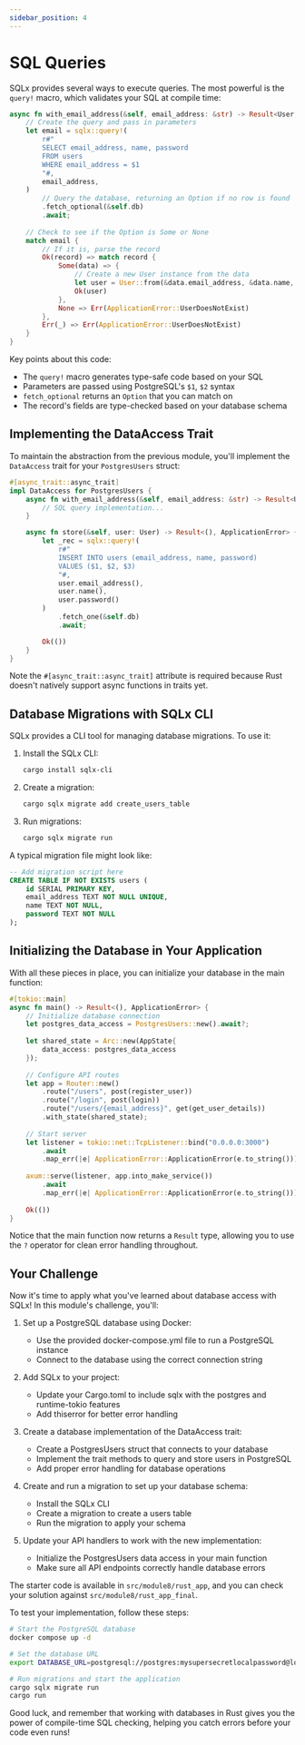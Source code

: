 ```yaml
---
sidebar_position: 4
---
```


# SQL Queries

SQLx provides several ways to execute queries. The most powerful is the `query!` macro, which validates your SQL at compile time:

```rust showLineNumbers
async fn with_email_address(&self, email_address: &str) -> Result<User, ApplicationError> {
    // Create the query and pass in parameters
    let email = sqlx::query!(
        r#"
        SELECT email_address, name, password
        FROM users
        WHERE email_address = $1
        "#,
        email_address,
    )
        // Query the database, returning an Option if no row is found
        .fetch_optional(&self.db)
        .await;
    
    // Check to see if the Option is Some or None
    match email {
        // If it is, parse the record
        Ok(record) => match record {
            Some(data) => {
                // Create a new User instance from the data
                let user = User::from(&data.email_address, &data.name, &data.password);
                Ok(user)
            },
            None => Err(ApplicationError::UserDoesNotExist)
        },
        Err(_) => Err(ApplicationError::UserDoesNotExist)
    }
}
```

Key points about this code:
- The `query!` macro generates type-safe code based on your SQL
- Parameters are passed using PostgreSQL's `$1`, `$2` syntax
- `fetch_optional` returns an `Option` that you can match on
- The record's fields are type-checked based on your database schema

## Implementing the DataAccess Trait

To maintain the abstraction from the previous module, you'll implement the `DataAccess` trait for your `PostgresUsers` struct:

```rust showLineNumbers
#[async_trait::async_trait]
impl DataAccess for PostgresUsers {
    async fn with_email_address(&self, email_address: &str) -> Result<User, ApplicationError> {
        // SQL query implementation...
    }

    async fn store(&self, user: User) -> Result<(), ApplicationError> {
        let _rec = sqlx::query!(
            r#"
            INSERT INTO users (email_address, name, password)
            VALUES ($1, $2, $3)
            "#,
            user.email_address(),
            user.name(),
            user.password()
        )
            .fetch_one(&self.db)
            .await;

        Ok(())
    }
}
```

Note the `#[async_trait::async_trait]` attribute is required because Rust doesn't natively support async functions in traits yet.

## Database Migrations with SQLx CLI

SQLx provides a CLI tool for managing database migrations. To use it:

1. Install the SQLx CLI:
   ```bash
   cargo install sqlx-cli
   ```

2. Create a migration:
   ```bash
   cargo sqlx migrate add create_users_table
   ```

3. Run migrations:
   ```bash
   cargo sqlx migrate run
   ```

A typical migration file might look like:

```sql
-- Add migration script here
CREATE TABLE IF NOT EXISTS users (
    id SERIAL PRIMARY KEY,
    email_address TEXT NOT NULL UNIQUE,
    name TEXT NOT NULL,
    password TEXT NOT NULL
);
```

## Initializing the Database in Your Application

With all these pieces in place, you can initialize your database in the main function:

```rust showLineNumbers
#[tokio::main]
async fn main() -> Result<(), ApplicationError> {
    // Initialize database connection
    let postgres_data_access = PostgresUsers::new().await?;
    
    let shared_state = Arc::new(AppState{
        data_access: postgres_data_access
    });
    
    // Configure API routes
    let app = Router::new()
        .route("/users", post(register_user))
        .route("/login", post(login))
        .route("/users/{email_address}", get(get_user_details))
        .with_state(shared_state);
    
    // Start server
    let listener = tokio::net::TcpListener::bind("0.0.0.0:3000")
        .await
        .map_err(|e| ApplicationError::ApplicationError(e.to_string()))?;
    
    axum::serve(listener, app.into_make_service())
        .await
        .map_err(|e| ApplicationError::ApplicationError(e.to_string()))?;
    
    Ok(())
}
```

Notice that the main function now returns a `Result` type, allowing you to use the `?` operator for clean error handling throughout.

## Your Challenge

Now it's time to apply what you've learned about database access with SQLx! In this module's challenge, you'll:

1. Set up a PostgreSQL database using Docker:
   - Use the provided docker-compose.yml file to run a PostgreSQL instance
   - Connect to the database using the correct connection string

2. Add SQLx to your project:
   - Update your Cargo.toml to include sqlx with the postgres and runtime-tokio features
   - Add thiserror for better error handling

3. Create a database implementation of the DataAccess trait:
   - Create a PostgresUsers struct that connects to your database
   - Implement the trait methods to query and store users in PostgreSQL
   - Add proper error handling for database operations

4. Create and run a migration to set up your database schema:
   - Install the SQLx CLI
   - Create a migration to create a users table
   - Run the migration to apply your schema

5. Update your API handlers to work with the new implementation:
   - Initialize the PostgresUsers data access in your main function
   - Make sure all API endpoints correctly handle database errors

The starter code is available in `src/module8/rust_app`, and you can check your solution against `src/module8/rust_app_final`.

To test your implementation, follow these steps:
```bash
# Start the PostgreSQL database
docker compose up -d

# Set the database URL
export DATABASE_URL=postgresql://postgres:mysupersecretlocalpassword@localhost:5432/users

# Run migrations and start the application
cargo sqlx migrate run
cargo run
```

Good luck, and remember that working with databases in Rust gives you the power of compile-time SQL checking, helping you catch errors before your code even runs!